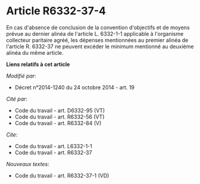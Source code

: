 # Article R6332-37-4

En cas d'absence de conclusion de la convention d'objectifs et de moyens prévue au dernier alinéa de l'article L. 6332-1-1
applicable à l'organisme collecteur paritaire agréé, les dépenses mentionnées au premier alinéa de l'article R. 6332-37 ne
peuvent excéder le minimum mentionné au deuxième alinéa du même article.

**Liens relatifs à cet article**

_Modifié par_:

  - Décret n°2014-1240 du 24 octobre 2014 - art. 19

_Cité par_:

  - Code du travail - art. D6332-95 (VT)
  - Code du travail - art. R6332-56 (VT)
  - Code du travail - art. R6332-84 (V)

_Cite_:

  - Code du travail - art. L6332-1-1
  - Code du travail - art. R6332-37

_Nouveaux textes_:

  - Code du travail - art. R6332-37-1 (VD)
